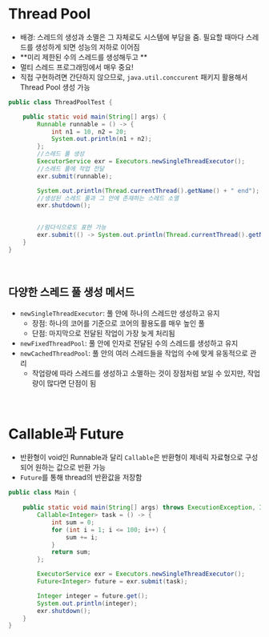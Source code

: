# Thread Pool

- 배경: 스레드의 생성과 소멸은 그 자체로도 시스템에 부담을 줌. 필요할 때마다 스레드를 생성하게 되면 성능의 저하로 이어짐
- **미리 제한된 수의 스레드를 생성해두고 **
- 멀티 스레드 프로그래밍에서 매우 중요!
- 직접 구현하려면 간단하지 않으므로, `java.util.conccurent` 패키지 활용해서 Thread Pool 생성 가능

```java
public class ThreadPoolTest {

    public static void main(String[] args) {
        Runnable runnable = () -> {
            int n1 = 10, n2 = 20;
            System.out.println(n1 + n2);
        };
        //스레드 풀 생성
        ExecutorService exr = Executors.newSingleThreadExecutor();
        //스레드 풀에 작업 전달
        exr.submit(runnable);

        System.out.println(Thread.currentThread().getName() + " end");
        //생성된 스레드 풀과 그 안에 존재하는 스레드 소멸
        exr.shutdown();

        
        //람다식으로도 표현 가능
        exr.submit(() -> System.out.println(Thread.currentThread().getName() + ": " + (100*100)));
    }
}
```
<br>

## 다양한 스레드 풀 생성 메서드

- `newSingleThreadExecutor`: 풀 안에 하나의 스레드만 생성하고 유지
  - 장점: 하나의 코어를 기준으로 코어의 활용도를 매우 높인 풀
  - 단점: 마지막으로 전달된 작업이 가장 늦게 처리됨
- `newFixedThreadPool`: 풀 안에 인자로 전달된 수의 스레드를 생성하고 유지
- `newCachedThreadPool`: 풀 안의 여러 스레드들을 작업의 수에 맞게 유동적으로 관리
  - 작업량에 따라 스레드를 생성하고 소멸하는 것이 장점처럼 보일 수 있지만, 작업량이 많다면 단점이 됨

<br>

# Callable과 Future

- 반환형이 void인 Runnable과 달리 `Callable`은 반환형이 제네릭 자료형으로 구성되어 원하는 값으로 반환 가능
- `Future`를 통해 thread의 반환값을 저장함

```java
public class Main {
    
    public static void main(String[] args) throws ExecutionException, InterruptedException {
        Callable<Integer> task = () -> {
            int sum = 0;
            for (int i = 1; i <= 100; i++) {
                sum += i;
            }
            return sum;
        };

        ExecutorService exr = Executors.newSingleThreadExecutor();
        Future<Integer> future = exr.submit(task);

        Integer integer = future.get();
        System.out.println(integer);
        exr.shutdown();
    }
}
```